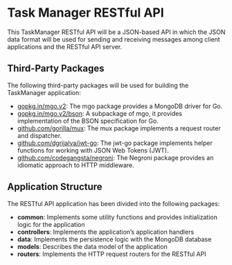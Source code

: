 # Task Manager RESTful API

This TaskManager RESTful API will be a JSON-based API in which the JSON data format will be used for sending and receiving messages among client applications and the RESTful API server.

## Third-Party Packages

The following third-party packages will be used for building the TaskManager application:

* [gopkg.in/mgo.v2](gopkg.in/mgo.v2): The mgo package provides a MongoDB driver for Go.
* [gopkg.in/mgo.v2/bson](gopkg.in/mgo.v2/bson): A subpackage of mgo, it provides implementation of the
  BSON specification for Go.
* [github.com/gorilla/mux](github.com/gorilla/mux): The mux package implements a request router and dispatcher.
* [github.com/dgrijalva/jwt-go](github.com/dgrijalva/jwt-go): The jwt-go package implements helper functions for working with JSON Web Tokens (JWT).
* [github.com/codegangsta/negroni](github.com/codegangsta/negroni): The Negroni package provides an idiomatic approach to HTTP middleware.

## Application Structure

The RESTful API application has been divided into the following packages:

* **common**: Implements some utility functions and provides initialization logic for the application
* **controllers**: Implements the application’s application handlers
* **data**: Implements the persistence logic with the MongoDB database
* **models**: Describes the data model of the application
* **routers**: Implements the HTTP request routers for the RESTful API
